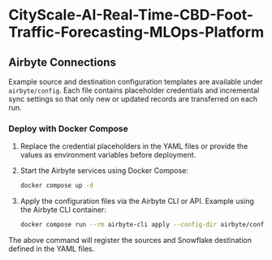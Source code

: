 # CityScale-AI-Real-Time-CBD-Foot-Traffic-Forecasting-MLOps-Platform

## Airbyte Connections

Example source and destination configuration templates are available under `airbyte/config`.
Each file contains placeholder credentials and incremental sync settings so that only new or
updated records are transferred on each run.

### Deploy with Docker Compose

1. Replace the credential placeholders in the YAML files or provide the values as environment
   variables before deployment.
2. Start the Airbyte services using Docker Compose:

   ```bash
   docker compose up -d
   ```
3. Apply the configuration files via the Airbyte CLI or API. Example using the Airbyte CLI
   container:

   ```bash
   docker compose run --rm airbyte-cli apply --config-dir airbyte/config
   ```

The above command will register the sources and Snowflake destination defined in the YAML files.
